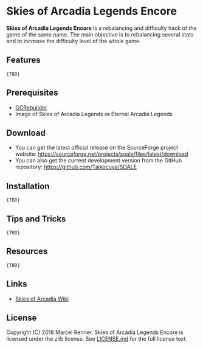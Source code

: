 Skies of Arcadia Legends Encore
===============================

**Skies of Arcadia Legends Encore** is a rebalancing and difficulty hack of 
the game of the same name. The main objective is to rebalancing several stats 
and to increase the difficulty level of the whole game.

Features
--------

`{TBD}`

Prerequisites
-------------

* [GCRebuilder](http://www.romhacking.net/utilities/619/)
* Image of Skies of Arcadia Legends or Eternal Arcadia Legends

Download
--------

* You can get the latest official release on the SourceForge project website:
  https://sourceforge.net/projects/soale/files/latest/download
* You can also get the current development version from the GitHub repository:
  https://github.com/Taikocuya/SOALE

Installation
------------

`{TBD}`

Tips and Tricks
---------------

`{TBD}`

Resources
---------

`{TBD}`

Links
-----

* [Skies of Arcadia Wiki](https://skiesofarcadia.gamepedia.com/)

License
-------

Copyright (C) 2018 Marcel Renner. Skies of Arcadia Legends Encore is 
licensed under the zlib license. See [LICENSE.md](LICENSE.md) for the full 
license text.
